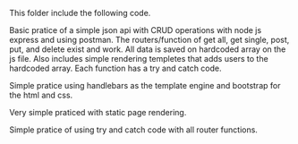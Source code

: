 This folder include the following code.

Basic pratice of a simple json api with CRUD operations with node js express and using postman. 
The routers/function of get all, get single, post, put, and delete exist and work. All data
is saved on hardcoded array on the js file. Also includes simple rendering templetes that adds users to the hardcoded array. 
Each function has a try and catch code.

Simple pratice using handlebars as the template engine and bootstrap
for the html and css. 

Very simple praticed with static page rendering.

Simple pratice of using try and catch code with all router functions.